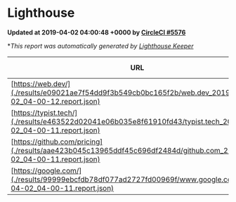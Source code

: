 
# Lighthouse

**Updated at 2019-04-02 04:00:48 +0000 by [CircleCI #5576](https://circleci.com/gh/ItinerisLtd/lighthouse-keeper-example/5576)**

**This report was automatically generated by [Lighthouse Keeper](https://github.com/itinerisltd/lighthouse-keeper)*

| URL | Performance | Accessibility | Best Practices | SEO | PWA | Updated At |
| --- | --- | --- | --- | --- | --- | --- |
| [https://web.dev/](./results/e09021ae7f54dd9f3b549cb0bc165f2b/web.dev_2019-04-02_04-00-12.report.json) | 0.97 | 0.93 | 1 | 0.96 | 1 | 2019-04-02T04:00:12.594Z |
| [https://typist.tech/](./results/e463522d02041e06b035e8f61910fd43/typist.tech_2019-04-02_04-00-11.report.json) | 1 |  |  |  |  | 2019-04-02T04:00:11.518Z |
| [https://github.com/pricing](./results/aae423b045c13965ddf45c696df2484d/github.com_2019-04-02_04-00-11.report.json) | 0.85 | 0.89 | 0.93 | 0.9 | 0.58 | 2019-04-02T04:00:11.147Z |
| [https://google.com/](./results/99999ebcfdb78df077ad2727fd00969f/www.google.com_2019-04-02_04-00-11.report.json) | 0.94 | 0.71 | 0.93 | 0.82 | 0.58 | 2019-04-02T04:00:11.498Z |
